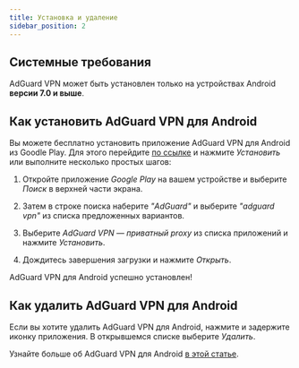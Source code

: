```yaml
---
title: Установка и удаление
sidebar_position: 2
---
```


## Системные требования

AdGuard VPN может быть установлен только на устройствах Android **версии 7.0 и выше**.

## Как установить AdGuard VPN для Android

Вы можете бесплатно установить приложение AdGuard VPN для Android из Goodle Play. Для этого перейдите [по ссылке](https://play.google.com/store/apps/details?id=com.adguard.vpn) и нажмите *Установить* или выполните несколько простых шагов:

1. Откройте приложение *Google Play* на вашем устройстве и выберите *Поиск* в верхней части экрана.

2. Затем в строке поиска наберите *"AdGuard"* и выберите *"adguard vpn"* из списка предложенных вариантов.

3. Выберите *AdGuard VPN — приватный proxy* из списка приложений и нажмите *Установить*.

4. Дождитесь завершения загрузки и нажмите *Открыть*.

AdGuard VPN для Android успешно установлен!

## Как удалить AdGuard VPN для Android

Если вы хотите удалить AdGuard VPN для Android, нажмите и задержите иконку приложения. В открывшемся списке выберите *Удалить*.

Узнайте больше об AdGuard VPN для Android [в этой статье](/adguard-vpn-for-android/overview).
